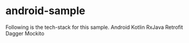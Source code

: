 # android-sample
Following is the tech-stack for this sample. 
Android
Kotlin
RxJava
Retrofit 
Dagger
Mockito

